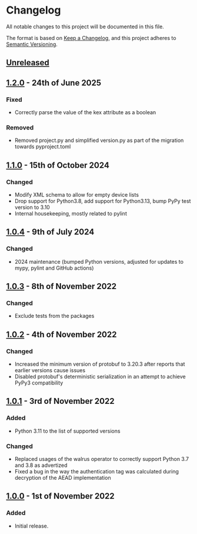 # Changelog

All notable changes to this project will be documented in this file.

The format is based on [Keep a Changelog](https://keepachangelog.com/en/1.0.0/), and this project adheres to [Semantic Versioning](https://semver.org/spec/v2.0.0.html).

## [Unreleased]

## [1.2.0] - 24th of June 2025

### Fixed
- Correctly parse the value of the kex attribute as a boolean

### Removed
- Removed project.py and simplified version.py as part of the migration towards pyproject.toml

## [1.1.0] - 15th of October 2024

### Changed
- Modify XML schema to allow for empty device lists
- Drop support for Python3.8, add support for Python3.13, bump PyPy test version to 3.10
- Internal housekeeping, mostly related to pylint

## [1.0.4] - 9th of July 2024

### Changed
- 2024 maintenance (bumped Python versions, adjusted for updates to mypy, pylint and GitHub actions)

## [1.0.3] - 8th of November 2022

### Changed
- Exclude tests from the packages

## [1.0.2] - 4th of November 2022

### Changed
- Increased the minimum version of protobuf to 3.20.3 after reports that earlier versions cause issues
- Disabled protobuf's deterministic serialization in an attempt to achieve PyPy3 compatibility

## [1.0.1] - 3rd of November 2022

### Added
- Python 3.11 to the list of supported versions

### Changed
- Replaced usages of the walrus operator to correctly support Python 3.7 and 3.8 as advertized
- Fixed a bug in the way the authentication tag was calculated during decryption of the AEAD implementation

## [1.0.0] - 1st of November 2022

### Added
- Initial release.

[Unreleased]: https://github.com/Syndace/python-twomemo/compare/v1.2.0...HEAD
[1.2.0]: https://github.com/Syndace/python-twomemo/compare/v1.1.0...v1.2.0
[1.1.0]: https://github.com/Syndace/python-twomemo/compare/v1.0.4...v1.1.0
[1.0.4]: https://github.com/Syndace/python-twomemo/compare/v1.0.3...v1.0.4
[1.0.3]: https://github.com/Syndace/python-twomemo/compare/v1.0.2...v1.0.3
[1.0.2]: https://github.com/Syndace/python-twomemo/compare/v1.0.1...v1.0.2
[1.0.1]: https://github.com/Syndace/python-twomemo/compare/v1.0.0...v1.0.1
[1.0.0]: https://github.com/Syndace/python-twomemo/releases/tag/v1.0.0
